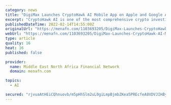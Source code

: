 ```yaml
---
category: news
title: "DigiMax Launches CryptoHawk AI Mobile App on Apple and Google App Stores"
excerpt: "CryptoHawk AI is one of the most comprehensive crypto investing insight tools available in the market today. Bringing free access to this insight means that anyone on the planet can access ..."
publishedDateTime: 2022-02-14T14:55:00Z
originalUrl: "https://menafn.com/1103693205/DigiMax-Launches-CryptoHawk-AI-Mobile-App-on-Apple-and-Google-App-Stores"
webUrl: "https://menafn.com/1103693205/DigiMax-Launches-CryptoHawk-AI-Mobile-App-on-Apple-and-Google-App-Stores"
type: article
quality: 16
heat: 16
published: false

provider:
  name: Middle East North Africa Financial Network
  domain: menafn.com

topics:
  - AI

secured: "rjvuaAtHEiCQhnuovb/m5pHhSlm2uL0giLmpBjmbZKea5PREcfeA8VDVJIH8yHavvBYHoBmhb7kHRC4Qefny+QH4gEX+9miIbpa8zkAibav/RZ4T6QbEFvlREJUGOzFeg53zOcxcCA5GJxemVdhGLmht+TnY7MmtQNv+9n8LgyX9WEt4EbS0Pk0DuwMYuQ9Df0F0aFbGsGTLurn/PsesrqICoPsut0AiQK0s3UgUlHMCrcSrcK+iBNPDkyZmEebSfsY8xH4kIDvh7l+L5YnN1RB2jo7/hbZjuZ8Mz+OVapDKBZbkY30pjKCgSejP8Y1MGXqOe+BGbOo1Wb2Dn9/4qzkNCJAedB8ZD9eUaoeAhqM=;DwgqKxAcysLOGRt3ZRMWSQ=="
---
```


